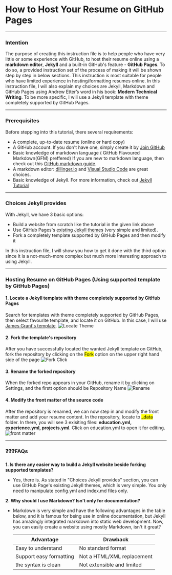 # How to Host Your Resume on GitHub Pages
---
### **Intention**
The purpose of creating this instruction file is to help people who have very little or some experience with GitHub, to host their resume online using a **markdown editor**, **Jekyll** and a built-in GitHub's feature - **GitHub Pages**. To do so, a provided instruction set of the process of making it will be shown step by step in below sections. This instruction is most suitable for people who have limited experience in hosting/formatting resumes online. In this instruction file, I will also explain my choices are Jekyll, Markdown and GitHub Pages using Andrew Etter’s word in his book: **Modern Technical Writing**. To be more specific, I will use a Jekyll template with theme completely supported by GitHub Pages.

---
### **Prerequisites**
Before stepping into this tutorial, there several requirements:
* A complete, up-to-date resume (online or hard copy)
* A GitHub account. If you don't have one, simply create it by [Join GitHub](https://github.com/join)
* Basic knowledge of markdown language ( GitHub Flavoured Markdown(GFM) preffered) If you are new to markdown language, then check out this [GitHub markdown guide](https://guides.github.com/features/mastering-markdown/#GitHub-flavored-markdown).
* A markdown editor: [dillinger.io](https://dillinger.io/) and [Visual Studio Code](https://code.visualstudio.com/) are great choices.
* Basic knowledge of Jekyll. For more information, check out [Jekyll Tutorial](https://www.youtube.com/watch?v=T1itpPvFWHI&list=PLLAZ4kZ9dFpOPV5C5Ay0pHaa0RJFhcmcB)

---
### **Choices Jekyll provides**
With Jekyll, we have 3 basic options:
* Build a website from scratch like the tutorial in the given link above
* Use GitHub Pages's [existing Jekyll themes](https://docs.github.com/en/free-pro-team@latest/github/working-with-github-pages/adding-a-theme-to-your-github-pages-site-with-the-theme-chooser#adding-a-theme-with-the-theme-chooser) (very simple and limited).
* Fork a completely template supported by GitHub Pages and then modify it

In this instruction file, I will show you how to get it done with the third option since it is a not-much-more complex but much more interesting approach to using Jekyll.

---
### **Hosting Resume on GitHub Pages (Using supported template by GitHub Pages)**
#### 1. Locate a Jekyll template with theme completely supported by GitHub Pages
Search for templates with theme completely supported by GitHub Pages, then select favourite template, and locate it on GitHub. In this case, I will use [James Grant's template](https://github.com/sproogen/modern-resume-theme). 
![Locate Theme](https://github.com/QuocViNguyen/quocvinguyen.github.io/blob/master/my_gifs/locate_theme.gif)

#### 2. Fork the template's repository
After you have successfully located the wanted Jekyll template on GitHub, fork the repository by clicking on the <mark>Fork</mark> option on the upper right hand side of the page
![Fork Click](https://raw.githubusercontent.com/LearnFrontEnd/fork-me/master/img/fork_click.gif)

#### 3. Rename the forked repository 
When the forked repo appears in your GitHub, rename it by clicking on Settings, and the firstt option should be Repository Name
![Rename](https://github.com/QuocViNguyen/quocvinguyen.github.io/blob/master/my_gifs/rename.gif)

#### 4. Modify the front matter of the source code
After the repository is renamed, we can now step in and modify the front matter and add your resume content. In the repository, locate to <mark>_data</mark> folder. In there, you will see 3 exisiting files: **education.yml, experience.yml, projects.yml**. Click on education.yml to open it for editing. 
![front matter](https://github.com/QuocViNguyen/quocvinguyen.github.io/blob/master/my_gifs/edit_front_matter.gif)




---
### :question::question::question:FAQs
**1. Is there any easier way to build a Jekyll website beside forking supported templates?**

* Yes, there is. As stated in "Choices Jekyll provides" section, you can use GitHub Page's existing Jekyll themes, which is very simple. You only need to manipulate config.yml and index.md files only.

**2. Why should I use Markdown? Isn't only for documentation?**

* Markdown is very simple and have the following advantages in the table below, and it is famous for being use in online documentation, but Jekyll has amazingly integrated markdown into static web development. Now, you can easily create a website using mostly Markdown, isn't it great? 

   |              Advantage             |               Drawback                |
   |------------------------------------|---------------------------------------|
   | Easy to understand                 | No standard format                    |
   | Support easy formatting            | Not a HTML/XML replacement            |
   | the syntax is clean                | Not extensible and limited            |









